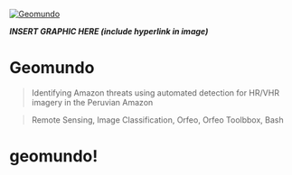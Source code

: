 <a href="https://www.amazonconservation.org"><img src="https://docs.google.com/presentation/d/1KMBn7uZqZQy5G_sfLcb-yHxLcWo-zdyOkIa8I1G98m0/edit?usp=sharing" title="Geomundo" alt="Geomundo"></a>

<!-- [![FVCproductions](https://avatars1.githubusercontent.com/u/4284691?v=3&s=200)](http://fvcproductions.com) -->

***INSERT GRAPHIC HERE (include hyperlink in image)***

# Geomundo

> Identifying Amazon threats using automated detection for HR/VHR imagery in the Peruvian Amazon

> Remote Sensing, Image Classification, Orfeo, Orfeo Toolbbox, Bash


# geomundo!

